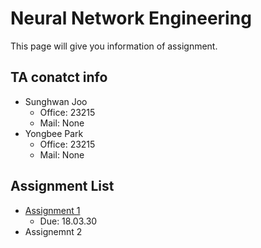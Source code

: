 # Neural Network Engineering
This page will give you information of assignment.

## TA conatct info

- Sunghwan Joo
  - Office: 23215
  - Mail: None
- Yongbee Park
  - Office: 23215
  - Mail: None


## Assignment List

- [Assignment 1](https://github.com/MindSKKU/NNE/blob/master/Assignment1.md)
  - Due: 18.03.30
- Assignemnt 2
